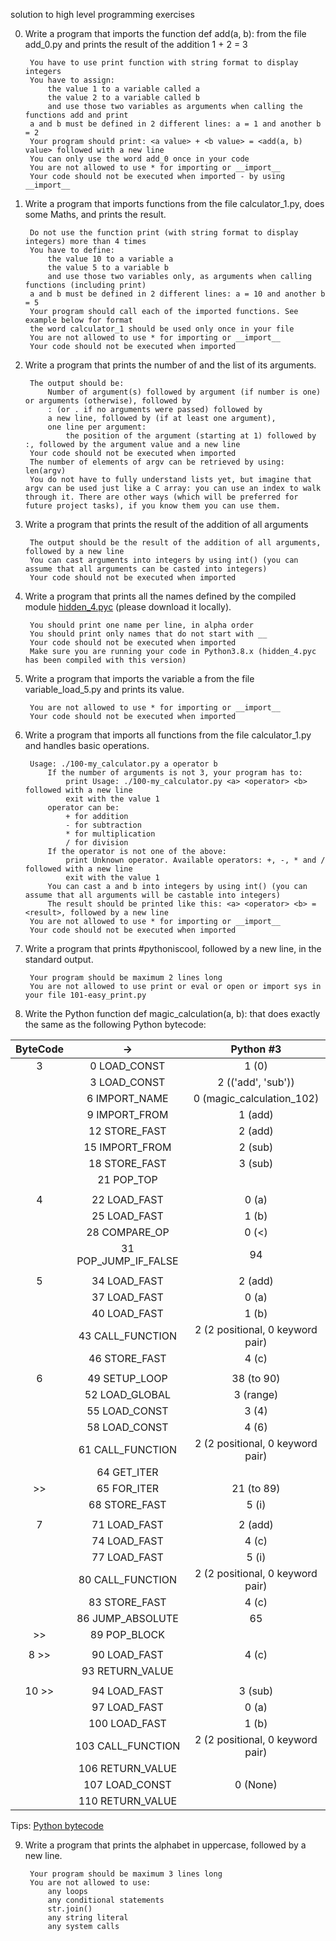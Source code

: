 solution to high level programming exercises

0. Write a program that imports the function def add(a, b): from the file add_0.py and prints the result of the addition 1 + 2 = 3

        You have to use print function with string format to display integers
        You have to assign:
            the value 1 to a variable called a
            the value 2 to a variable called b
            and use those two variables as arguments when calling the functions add and print
        a and b must be defined in 2 different lines: a = 1 and another b = 2
        Your program should print: <a value> + <b value> = <add(a, b) value> followed with a new line
        You can only use the word add_0 once in your code
        You are not allowed to use * for importing or __import__
        Your code should not be executed when imported - by using __import__

1. Write a program that imports functions from the file calculator_1.py, does some Maths, and prints the result.

        Do not use the function print (with string format to display integers) more than 4 times
        You have to define:
            the value 10 to a variable a
            the value 5 to a variable b
            and use those two variables only, as arguments when calling functions (including print)
        a and b must be defined in 2 different lines: a = 10 and another b = 5
        Your program should call each of the imported functions. See example below for format
        the word calculator_1 should be used only once in your file
        You are not allowed to use * for importing or __import__
        Your code should not be executed when imported

2. Write a program that prints the number of and the list of its arguments.

        The output should be:
            Number of argument(s) followed by argument (if number is one) or arguments (otherwise), followed by
            : (or . if no arguments were passed) followed by
            a new line, followed by (if at least one argument),
            one line per argument:
                the position of the argument (starting at 1) followed by :, followed by the argument value and a new line
        Your code should not be executed when imported
        The number of elements of argv can be retrieved by using: len(argv)
        You do not have to fully understand lists yet, but imagine that argv can be used just like a C array: you can use an index to walk through it. There are other ways (which will be preferred for future project tasks), if you know them you can use them.

3. Write a program that prints the result of the addition of all arguments

        The output should be the result of the addition of all arguments, followed by a new line
        You can cast arguments into integers by using int() (you can assume that all arguments can be casted into integers)
        Your code should not be executed when imported

4. Write a program that prints all the names defined by the compiled module [hidden_4.pyc](https://github.com/holbertonschool/0x02.py/raw/master/hidden_4.pyc) (please download it locally).

        You should print one name per line, in alpha order
        You should print only names that do not start with __
        Your code should not be executed when imported
        Make sure you are running your code in Python3.8.x (hidden_4.pyc has been compiled with this version)

5. Write a program that imports the variable a from the file variable_load_5.py and prints its value.

        You are not allowed to use * for importing or __import__
        Your code should not be executed when imported

6. Write a program that imports all functions from the file calculator_1.py and handles basic operations.

        Usage: ./100-my_calculator.py a operator b
            If the number of arguments is not 3, your program has to:
                print Usage: ./100-my_calculator.py <a> <operator> <b> followed with a new line
                exit with the value 1
            operator can be:
                + for addition
                - for subtraction
                * for multiplication
                / for division
            If the operator is not one of the above:
                print Unknown operator. Available operators: +, -, * and / followed with a new line
                exit with the value 1
            You can cast a and b into integers by using int() (you can assume that all arguments will be castable into integers)
            The result should be printed like this: <a> <operator> <b> = <result>, followed by a new line
        You are not allowed to use * for importing or __import__
        Your code should not be executed when imported

7. Write a program that prints #pythoniscool, followed by a new line, in the standard output.

        Your program should be maximum 2 lines long
        You are not allowed to use print or eval or open or import sys in your file 101-easy_print.py

8. Write the Python function def magic_calculation(a, b): that does exactly the same as the following Python bytecode:

| ByteCode | ->                     | Python #3                        |
| :------: | :--------------------: | :------------------------------: |
| 3        | 0 LOAD_CONST           | 1 (0)                            |
|          | 3 LOAD_CONST           | 2 (('add', 'sub'))               |
|          | 6 IMPORT_NAME          | 0 (magic_calculation_102)        |
|          | 9 IMPORT_FROM          | 1 (add)                          |
|          | 12 STORE_FAST          | 2 (add)                          |
|          | 15 IMPORT_FROM         | 2 (sub)                          |
|          | 18 STORE_FAST          | 3 (sub)                          |
|          | 21 POP_TOP             |                                  |
|          |                        |                                  |
| 4        | 22 LOAD_FAST           | 0 (a)                            |
|          | 25 LOAD_FAST           | 1 (b)                            |
|          | 28 COMPARE_OP          | 0 (<)                            |
|          | 31 POP_JUMP_IF_FALSE   | 94                               |
|          |                        |                                  |
| 5        | 34 LOAD_FAST           | 2 (add)                          |
|          | 37 LOAD_FAST           | 0 (a)                            |
|          | 40 LOAD_FAST           | 1 (b)                            |
|          | 43 CALL_FUNCTION       | 2 (2 positional, 0 keyword pair) |
|          | 46 STORE_FAST          | 4 (c)                            |
|          |                        |                                  |
| 6        | 49 SETUP_LOOP          | 38 (to 90)                       |
|          | 52 LOAD_GLOBAL         | 3 (range)                        |
|          | 55 LOAD_CONST          | 3 (4)                            |
|          | 58 LOAD_CONST          | 4 (6)                            |
|          | 61 CALL_FUNCTION       | 2 (2 positional, 0 keyword pair) |
|          | 64 GET_ITER            |                                  |
|       >> | 65 FOR_ITER            | 21 (to 89)                       |
|          | 68 STORE_FAST          | 5 (i)                            |
|          |                        |                                  |
| 7        | 71 LOAD_FAST           | 2 (add)                          |
|          | 74 LOAD_FAST           | 4 (c)                            |
|          | 77 LOAD_FAST           | 5 (i)                            |
|          | 80 CALL_FUNCTION       | 2 (2 positional, 0 keyword pair) |
|          | 83 STORE_FAST          | 4 (c)                            |
|          | 86 JUMP_ABSOLUTE       | 65                               |
|       >> | 89 POP_BLOCK           |                                  |
|          |                        |                                  |
| 8     >> | 90 LOAD_FAST           | 4 (c)                            |
|          | 93 RETURN_VALUE        |                                  |
|          |                        |                                  |
| 10    >> | 94 LOAD_FAST           | 3 (sub)                          |
|          | 97 LOAD_FAST           | 0 (a)                            |
|          | 100 LOAD_FAST          | 1 (b)                            |
|          | 103 CALL_FUNCTION      | 2 (2 positional, 0 keyword pair) |
|          | 106 RETURN_VALUE       |                                  |
|          | 107 LOAD_CONST         | 0 (None)                         |
|          | 110 RETURN_VALUE       |                                  |

Tips: [Python bytecode](https://docs.python.org/3.4/library/dis.html)

9. Write a program that prints the alphabet in uppercase, followed by a new line.

        Your program should be maximum 3 lines long
        You are not allowed to use:
            any loops
            any conditional statements
            str.join()
            any string literal
            any system calls
